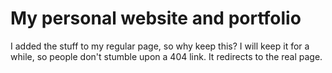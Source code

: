 # My personal website and portfolio
I added the stuff to my regular page, so why keep this? I will keep it for a while, so people don't stumble upon a 404 link. It redirects to the real page.

